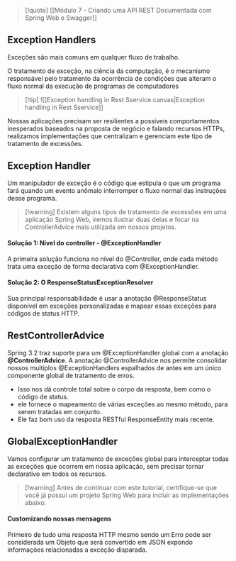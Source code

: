 
> [!quote] [[Módulo 7 - Criando uma API REST Documentada com Spring Web e Swagger]]

## Exception Handlers

Exceções são mais comuns em qualquer fluxo de trabalho.

O tratamento de exceção, na ciência da computação, é o mecanismo responsável pelo tratamento da ocorrência de condições que alteram o fluxo normal da execução de programas de computadores

> [!tip] ![[Exception handling in Rest Sservice.canvas|Exception handling in Rest Sservice]]

Nossas aplicações precisam ser resilientes a possíveis comportamentos inesperados baseados na proposta de negócio e falando recursos HTTPs, realizamos implementações que centralizam e gerenciam este tipo de tratamento de excessões.

## Exception Handler

Um manipulador de exceção é o código que estipula o que um programa fará quando um evento anômalo interromper o fluxo normal das instruções desse programa.

> [!warning] Existem alguns tipos de tratamento de excessões em uma aplicação Spring Web, iremos ilustrar duas delas e focar na ControllerAdvice mais utilizada em nossos projetos.

#### Solução 1: Nível do controller - @ExceptionHandler

A primeira solução funciona no nível do @Controller, onde cada método trata uma exceção de forma declarativa com @ExceptionHandler.

#### Solução 2: O ResponseStatusExceptionResolver

Sua principal responsabilidade é usar a anotação @ResponseStatus disponível em exceções personalizadas e mapear essas exceções para códigos de status HTTP.

## RestControllerAdvice

Spring 3.2 traz suporte para um @ExceptionHandler global com a anotação **@ControllerAdvice**.
A anotação @ControllerAdvice nos permite consolidar nossos multiplos @ExceptionHandlers espalhados de antes em um único componente global de tratamento de erros.
- Isso nos dá controle total sobre o corpo da resposta, bem como o código de status.
- ele fornece o mapeamento de várias exceções ao mesmo método, para serem tratadas em conjunto.
- Ele faz bom uso da resposta RESTful ResponseEntity mais recente.

## GlobalExceptionHandler

Vamos configurar um tratamento de exceções global para interceptar todas as exceções que ocorrem em nossa aplicação, sem precisar tornar declarativo em todos os recursos.

> [!warning] Antes de continuar com este tutorial, certifique-se que você  já possui um projeto Spring Web para incluir as implementações abaixo.

#### Customizando nossas mensagens

Primeiro de tudo uma resposta HTTP mesmo sendo um Erro pode ser considerada um Objeto que será convertido em JSON expondo informações relacionadas a exceção disparada.

 